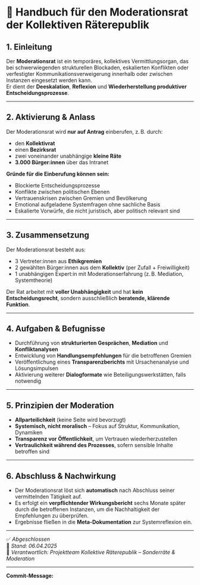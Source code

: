 # 🧩 Handbuch für den Moderationsrat der Kollektiven Räterepublik

## 1. Einleitung

Der **Moderationsrat** ist ein temporäres, kollektives Vermittlungsorgan, das bei schwerwiegenden strukturellen Blockaden, eskalierten Konflikten oder verfestigter Kommunikationsverweigerung innerhalb oder zwischen Instanzen eingesetzt werden kann.  
Er dient der **Deeskalation**, **Reflexion** und **Wiederherstellung produktiver Entscheidungsprozesse**.

---

## 2. Aktivierung & Anlass

Der Moderationsrat wird **nur auf Antrag** einberufen, z. B. durch:
- den **Kollektivrat**
- einen **Bezirksrat**
- zwei voneinander unabhängige **kleine Räte**
- **3.000 Bürger:innen** über das Intranet

**Gründe für die Einberufung können sein:**
- Blockierte Entscheidungsprozesse
- Konflikte zwischen politischen Ebenen
- Vertrauenskrisen zwischen Gremien und Bevölkerung
- Emotional aufgeladene Systemfragen ohne sachliche Basis
- Eskalierte Vorwürfe, die nicht juristisch, aber politisch relevant sind

---

## 3. Zusammensetzung

Der Moderationsrat besteht aus:
- 3 Vertreter:innen aus **Ethikgremien**
- 2 gewählten Bürger:innen aus dem **Kollektiv** (per Zufall + Freiwilligkeit)
- 1 unabhängigen Expert:in mit Moderationserfahrung (z. B. Mediation, Systemtheorie)

Der Rat arbeitet mit **voller Unabhängigkeit** und hat **kein Entscheidungsrecht**, sondern ausschließlich **beratende, klärende Funktion**.

---

## 4. Aufgaben & Befugnisse

- Durchführung von **strukturierten Gesprächen**, **Mediation** und **Konfliktanalysen**
- Entwicklung von **Handlungsempfehlungen** für die betroffenen Gremien
- Veröffentlichung eines **Transparenzberichts** mit Ursachenanalyse und Lösungsimpulsen
- Aktivierung weiterer **Dialogformate** wie Beteiligungswerkstätten, falls notwendig

---

## 5. Prinzipien der Moderation

- **Allparteilichkeit** (keine Seite wird bevorzugt)
- **Systemisch, nicht moralisch** – Fokus auf Struktur, Kommunikation, Dynamiken
- **Transparenz vor Öffentlichkeit**, um Vertrauen wiederherzustellen
- **Vertraulichkeit während des Prozesses**, sofern sensible Inhalte betroffen sind

---

## 6. Abschluss & Nachwirkung

- Der Moderationsrat löst sich **automatisch** nach Abschluss seiner vermittelnden Tätigkeit auf.
- Es erfolgt ein **verpflichtender Wirkungsbericht** sechs Monate später durch die betroffenen Instanzen, um die Nachhaltigkeit der Empfehlungen zu überprüfen.
- Ergebnisse fließen in die **Meta-Dokumentation** zur Systemreflexion ein.

---

✅ *Abgeschlossen*  
📅 *Stand: 06.04.2025*  
🧩 *Verantwortlich: Projektteam Kollektive Räterepublik – Sonderräte & Moderation*

---

**Commit-Message:**  
